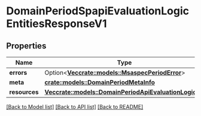 # DomainPeriodSpapiEvaluationLogicEntitiesResponseV1

## Properties

Name | Type | Description | Notes
------------ | ------------- | ------------- | -------------
**errors** | Option<[**Vec<crate::models::MsaspecPeriodError>**](msaspec.Error.md)> |  | [optional]
**meta** | [**crate::models::DomainPeriodMetaInfo**](domain.MetaInfo.md) |  | 
**resources** | [**Vec<crate::models::DomainPeriodApiEvaluationLogicV1>**](domain.APIEvaluationLogicV1.md) |  | 

[[Back to Model list]](../README.md#documentation-for-models) [[Back to API list]](../README.md#documentation-for-api-endpoints) [[Back to README]](../README.md)


